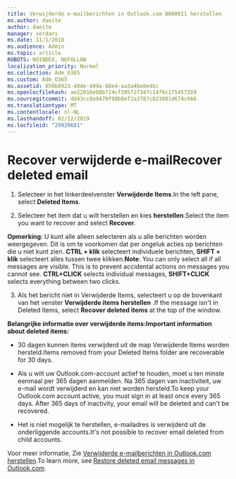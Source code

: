 ```yaml
---
title: Verwijderde e-mailberichten in Outlook.com 8000011 herstellen
ms.author: daeite
author: daeite
manager: serdars
ms.date: 11/1/2018
ms.audience: Admin
ms.topic: article
ROBOTS: NOINDEX, NOFOLLOW
localization_priority: Normal
ms.collection: Adm_O365
ms.custom: Adm_O365
ms.assetid: 650b8923-48de-494a-88e4-aa3a4be8e4bc
ms.openlocfilehash: ae22016eb8b714cf395f27347c14f8c1754572b9
ms.sourcegitcommit: dd43cc0a9470f98b8ef2a3787c823801d674c666
ms.translationtype: MT
ms.contentlocale: nl-NL
ms.lasthandoff: 02/12/2019
ms.locfileid: "29929681"
---
```

# <a name="recover-deleted-email"></a><span data-ttu-id="342d2-102">Recover verwijderde e-mail</span><span class="sxs-lookup"><span data-stu-id="342d2-102">Recover deleted email</span></span>

1. <span data-ttu-id="342d2-103">Selecteer in het linkerdeelvenster **Verwijderde Items**.</span><span class="sxs-lookup"><span data-stu-id="342d2-103">In the left pane, select **Deleted Items**.</span></span> 
    
2. <span data-ttu-id="342d2-104">Selecteer het item dat u wilt herstellen en kies **herstellen**.</span><span class="sxs-lookup"><span data-stu-id="342d2-104">Select the item you want to recover and select **Recover**.</span></span> 
  
 <span data-ttu-id="342d2-p101">**Opmerking**: U kunt alle alleen selecteren als u alle berichten worden weergegeven. Dit is om te voorkomen dat per ongeluk acties op berichten die u niet kunt zien. **CTRL + klik** selecteert individuele berichten, **SHIFT + klik** selecteert alles tussen twee klikken.</span><span class="sxs-lookup"><span data-stu-id="342d2-p101">**Note**: You can only select all if all messages are visible. This is to prevent accidental actions on messages you cannot see. **CTRL+CLICK** selects individual messages, **SHIFT+CLICK** selects everything between two clicks.</span></span> 
    
3. <span data-ttu-id="342d2-108">Als het bericht niet in Verwijderde Items, selecteert u op de bovenkant van het venster **Verwijderde items herstellen** .</span><span class="sxs-lookup"><span data-stu-id="342d2-108">If the message isn't in Deleted Items, select **Recover deleted items** at the top of the window.</span></span> 
    
 <span data-ttu-id="342d2-109">**Belangrijke informatie over verwijderde items:**</span><span class="sxs-lookup"><span data-stu-id="342d2-109">**Important information about deleted items:**</span></span>
  
- <span data-ttu-id="342d2-110">30 dagen kunnen items verwijderd uit de map Verwijderde Items worden hersteld.</span><span class="sxs-lookup"><span data-stu-id="342d2-110">Items removed from your Deleted Items folder are recoverable for 30 days.</span></span>
    
- <span data-ttu-id="342d2-p102">Als u wilt uw Outlook.com-account actief te houden, moet u ten minste eenmaal per 365 dagen aanmelden. Na 365 dagen van inactiviteit, uw e-mail wordt verwijderd en kan niet worden hersteld.</span><span class="sxs-lookup"><span data-stu-id="342d2-p102">To keep your Outlook.com account active, you must sign in at least once every 365 days. After 365 days of inactivity, your email will be deleted and can't be recovered.</span></span>
    
- <span data-ttu-id="342d2-113">Het is niet mogelijk te herstellen, e-mailadres is verwijderd uit de onderliggende accounts.</span><span class="sxs-lookup"><span data-stu-id="342d2-113">It's not possible to recover email deleted from child accounts.</span></span>
    
<span data-ttu-id="342d2-114">Voor meer informatie, Zie [Verwijderde e-mailberichten in Outlook.com herstellen](https://go.microsoft.com/fwlink/p/?linkid=873117).</span><span class="sxs-lookup"><span data-stu-id="342d2-114">To learn more, see [Restore deleted email messages in Outlook.com](https://go.microsoft.com/fwlink/p/?linkid=873117).</span></span>
  


